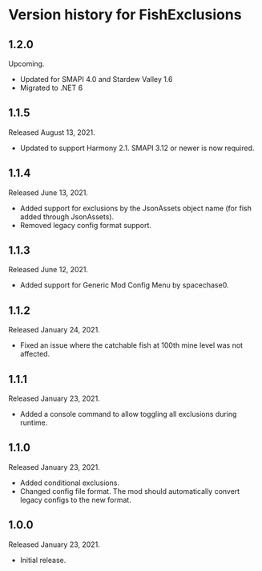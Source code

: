 # Version history for FishExclusions

## 1.2.0
Upcoming.
- Updated for SMAPI 4.0 and Stardew Valley 1.6
- Migrated to .NET 6

## 1.1.5
Released August 13, 2021.
- Updated to support Harmony 2.1. SMAPI 3.12 or newer is now required.

## 1.1.4
Released June 13, 2021.
- Added support for exclusions by the JsonAssets object name (for fish added through JsonAssets).
- Removed legacy config format support.

## 1.1.3
Released June 12, 2021.
- Added support for Generic Mod Config Menu by spacechase0.

## 1.1.2
Released January 24, 2021.
- Fixed an issue where the catchable fish at 100th mine level was not affected.

## 1.1.1
Released January 23, 2021.
- Added a console command to allow toggling all exclusions during runtime.

## 1.1.0
Released January 23, 2021.
- Added conditional exclusions.
- Changed config file format. The mod should automatically convert legacy configs to the new format.

## 1.0.0
Released January 23, 2021.
- Initial release.
